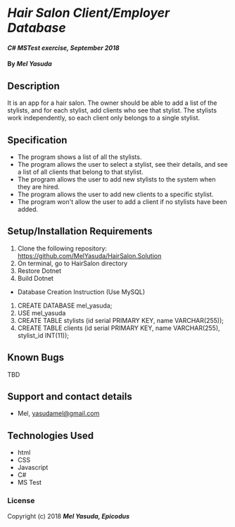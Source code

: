 # _Hair Salon Client/Employer Database_

#### _C# MSTest exercise, September 2018_

#### By _**Mel Yasuda**_

## Description
It is an app for a hair salon. The owner should be able to add a list of the stylists, and for each stylist, add clients who see that stylist. The stylists work independently, so each client only belongs to a single stylist.

## Specification
* The program shows a list of all the stylists.
* The program allows the user to select a stylist, see their details, and see a list of all clients that belong to that stylist.
* The program allows the user to add new stylists to the system when they are hired.
* The program allows the user to add new clients to a specific stylist.
* The program won't allow the user to add a client if no stylists have been added.

## Setup/Installation Requirements
1. Clone the following repository: https://github.com/MelYasuda/HairSalon.Solution
2. On terminal, go to HairSalon directory
3. Restore Dotnet
4. Build Dotnet

* Database Creation Instruction (Use MySQL)
1. CREATE DATABASE mel_yasuda;
2. USE mel_yasuda
3. CREATE TABLE stylists (id serial PRIMARY KEY, name VARCHAR(255));
4. CREATE TABLE clients (id serial PRIMARY KEY, name VARCHAR(255), stylist_id INT(11));

## Known Bugs
TBD

## Support and contact details
* Mel, yasudamel@gmail.com

## Technologies Used
* html
* CSS
* Javascript
* C#
* MS Test

### License

Copyright (c) 2018 **_Mel Yasuda, Epicodus_**
